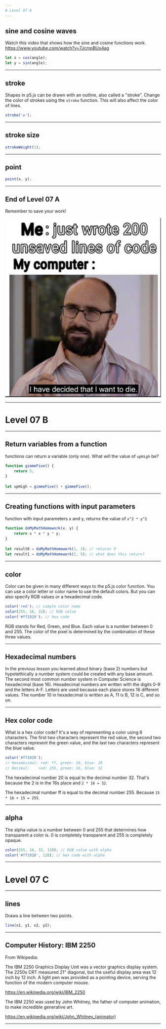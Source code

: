 ```yaml
---
# Level 07 A
---
```


## sine and cosine waves

Watch this video that shows how the sine and cosine functions work.
https://www.youtube.com/watch?v=7JcmpBUx4ag

```js
let x = cos(angle);
let y = sin(angle);
```

---

## stroke

Shapes in p5.js can be drawn with an outline, also called a "stroke". Change the color of strokes using the `stroke` function. This will also affect the color of lines.

```js
stroke('w');
```

---

## stroke size

```js
strokeWeight(1);
```

---

## point

```js
point(x, y);
```

---

## End of Level 07 A

Remember to save your work!

![](../src/memes/07_0.png)

---

# Level 07 B

---

## Return variables from a function

functions can return a variable (only one). What will the value of `upHigh` be?

```js
function gimmeFive() {
	return 5;
}

let upHigh = gimmeFive() + gimmeFive();
```

---

## Creating functions with input parameters

function with input parameters x and y, returns the value of `x^2 * y^2`

```js
function doMyMathHomework(x, y) {
	return x * x * y * y;
}

let result0 = doMyMathHomework(1, 3); // returns 9
let result1 = doMyMathHomework(2, 5); // what does this return?
```

---

## color

Color can be given in many different ways to the p5.js color function. You can use a color letter or color name to use the default colors. But you can also specify RGB values or a hexadecimal code.

```js
color('red'); // simple color name
color(255, 16, 32); // RGB value
color('#ff1020'); // hex code
```

RGB stands for Red, Green, and Blue. Each value is a number between 0 and 255. The color of the pixel is determined by the combination of these three values.

---

## Hexadecimal numbers

In the previous lesson you learned about binary (base 2) numbers but hypotethically a number system could be created with any base amount. The second most common number system in Computer Science is hexadecimal (base 16). Hexadecimal numbers are written with the digits 0-9 and the letters A-F. Letters are used because each place stores 16 different values. The number 10 in hexadecimal is written as A, 11 is B, 12 is C, and so on.

---

## Hex color code

What is a hex color code? It's a way of representing a color using 6 characters. The first two characters represent the red value, the second two characters represent the green value, and the last two characters represent the blue value.

```js
color('#ff1020');
// Hexadecimal: red: ff, green: 10, blue: 20
// Decimal:    red: 255, green: 16, blue: 32
```

The hexadecimal number 20 is equal to the decimal number 32. That's because the 2 is in the 16s place and `2 * 16 = 32`.

The hexadecimal number ff is equal to the decimal number 255. Because `15 * 16 + 15 = 255`.

---

## alpha

The alpha value is a number between 0 and 255 that determines how transparent a color is. 0 is completely transparent and 255 is completely opaque.

```js
color(255, 16, 32, 128); // RGB value with alpha
color('#ff1020', 128); // hex code with alpha
```

---

# Level 07 C

---

## lines

Draws a line between two points.

```js
line(x1, y1, x2, y2);
```

---

## Computer History: IBM 2250

From Wikipedia:

The IBM 2250 Graphics Display Unit was a vector graphics display system. The 2250s CRT measured 21" diagonal, but the useful display area was 12 inch by 12 inch. A light pen was provided as a pointing device, serving the function of the modern computer mouse.

https://en.wikipedia.org/wiki/IBM_2250

The IBM 2250 was used by John Whitney, the father of computer animation, to make incredible generative art.

https://en.wikipedia.org/wiki/John_Whitney_(animator)

---
